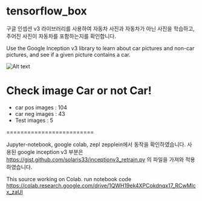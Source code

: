 # tensorflow_box
구글 인셉션 v3 라이브러리를 사용하여 자동차 사진과 자동차가 아닌 사진을 학습하고, 주어진 사진이 자동차를 포함하는지를 확인합니다.

Use the Google Inception v3 library to learn about car pictures and non-car pictures, and see if a given picture contains a car.

![Alt text](https://images2.imgbox.com/72/1d/fS25TGFN_o.png)

Check image Car or not Car!
=========================
- car pos images : 104
- car neg images : 43
- Test images : 5

=========================

Jupyter-notebook, google colab, zepl zepplein에서 동작을 확인하였습니다.
사용된 google inception v3 부분은 https://gist.github.com/solaris33/inceptionv3_retrain.py 의 파일을 가져와 적용하였습니다.

This source working on Colab.
run notebook code https://colab.research.google.com/drive/1QWH19ek4XPCokdnqx17_RCwMlcx_zaUl

